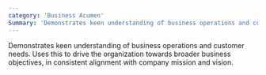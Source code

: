 ```yaml
---
category: 'Business Acumen'
Summary: 'Demonstrates keen understanding of business operations and customer needs. Uses this to drive the organization towards broader business objectives, in consistent alignment with company mission and vision.'
---
```


Demonstrates keen understanding of business operations and customer needs. Uses this to drive the organization towards broader business objectives, in consistent alignment with company mission and vision.

